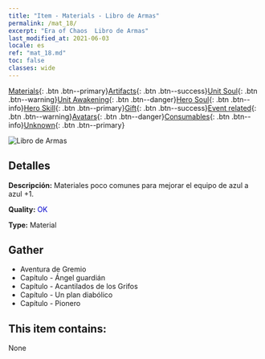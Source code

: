 ```yaml
---
title: "Item - Materials - Libro de Armas"
permalink: /mat_18/
excerpt: "Era of Chaos  Libro de Armas"
last_modified_at: 2021-06-03
locale: es
ref: "mat_18.md"
toc: false
classes: wide
---
```

 [Materials](/ItemsES/){: .btn .btn--primary}[Artifacts](/ItemsES/Artifacts/){: .btn .btn--success}[Unit Soul](/ItemsES/UnitSoul/){: .btn .btn--warning}[Unit Awakening](/ItemsES/UnitAwakening/){: .btn .btn--danger}[Hero Soul](/ItemsES/HeroSoul/){: .btn .btn--info}[Hero Skill](/ItemsES/HeroSkill/){: .btn .btn--primary}[Gift](/ItemsES/Gift/){: .btn .btn--success}[Event related](/ItemsES/Events/){: .btn .btn--warning}[Avatars](/ItemsES/Avatars/){: .btn .btn--danger}[Consumables](/ItemsES/Consumables/){: .btn .btn--info}[Unknown](/ItemsES/Unknown/){: .btn .btn--primary}

 ![Libro de Armas](/images/t/i_cailiao_hexin1.png)

## Detalles
 **Descripción:** Materiales poco comunes para mejorar el equipo de azul a azul +1.

 **Quality:** <span style="color: #0000CD">OK</span>

 **Type:** Material

## Gather

*    Aventura de Gremio 
*    Capítulo - Ángel guardián 
*    Capítulo - Acantilados de los Grifos 
*    Capítulo - Un plan diabólico 
*    Capítulo - Pionero 

## This item contains:

  None

